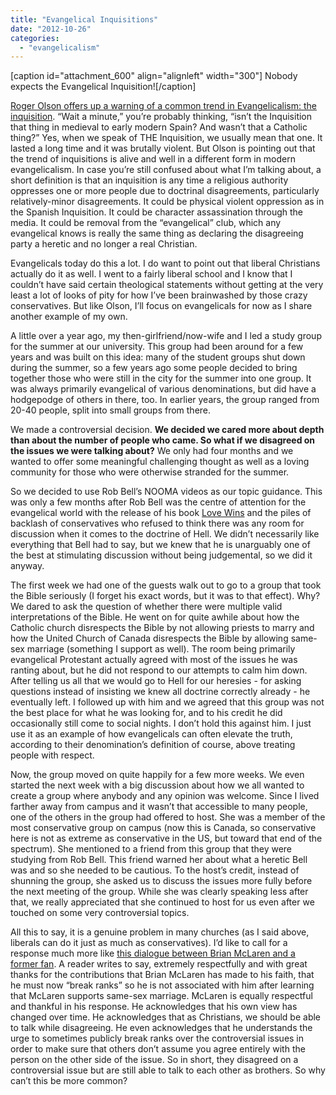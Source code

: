 ```yaml
---
title: "Evangelical Inquisitions"
date: "2012-10-26"
categories: 
  - "evangelicalism"
---
```


\[caption id="attachment\_600" align="alignleft" width="300"\] Nobody expects the Evangelical Inquisition!\[/caption\]

[Roger Olson offers up a warning of a common trend in Evangelicalism: the inquisition](http://www.patheos.com/blogs/rogereolson/2012/09/evangelical-inquisitions/). “Wait a minute,” you’re probably thinking, “isn’t the Inquisition that thing in medieval to early modern Spain? And wasn’t that a Catholic thing?” Yes, when we speak of THE Inquisition, we usually mean that one. It lasted a long time and it was brutally violent. But Olson is pointing out that the trend of inquisitions is alive and well in a different form in modern evangelicalism. In case you’re still confused about what I’m talking about, a short definition is that an inquisition is any time a religious authority oppresses one or more people due to doctrinal disagreements, particularly relatively-minor disagreements. It could be physical violent oppression as in the Spanish Inquisition. It could be character assassination through the media. It could be removal from the “evangelical” club, which any evangelical knows is really the same thing as declaring the disagreeing party a heretic and no longer a real Christian.

<!--more-->Evangelicals today do this a lot. I do want to point out that liberal Christians actually do it as well. I went to a fairly liberal school and I know that I couldn’t have said certain theological statements without getting at the very least a lot of looks of pity for how I’ve been brainwashed by those crazy conservatives. But like Olson, I’ll focus on evangelicals for now as I share another example of my own.

A little over a year ago, my then-girlfriend/now-wife and I led a study group for the summer at our university. This group had been around for a few years and was built on this idea: many of the student groups shut down during the summer, so a few years ago some people decided to bring together those who were still in the city for the summer into one group. It was always primarily evangelical of various denominations, but did have a hodgepodge of others in there, too. In earlier years, the group ranged from 20-40 people, split into small groups from there.

We made a controversial decision. **We decided we cared more about depth than about the number of people who came. So what if we disagreed on the issues we were talking about?** We only had four months and we wanted to offer some meaningful challenging thought as well as a loving community for those who were otherwise stranded for the summer.

So we decided to use Rob Bell’s NOOMA videos as our topic guidance. This was only a few months after Rob Bell was the centre of attention for the evangelical world with the release of his book [Love Wins](http://anabaptistredux.com/love-wins-by-rob-bell/ "Love Wins by Rob Bell") and the piles of backlash of conservatives who refused to think there was any room for discussion when it comes to the doctrine of Hell. We didn’t necessarily like everything that Bell had to say, but we knew that he is unarguably one of the best at stimulating discussion without being judgemental, so we did it anyway.

The first week we had one of the guests walk out to go to a group that took the Bible seriously (I forget his exact words, but it was to that effect). Why? We dared to ask the question of whether there were multiple valid interpretations of the Bible. He went on for quite awhile about how the Catholic church disrespects the Bible by not allowing priests to marry and how the United Church of Canada disrespects the Bible by allowing same-sex marriage (something I support as well). The room being primarily evangelical Protestant actually agreed with most of the issues he was ranting about, but he did not respond to our attempts to calm him down. After telling us all that we would go to Hell for our heresies - for asking questions instead of insisting we knew all doctrine correctly already - he eventually left. I followed up with him and we agreed that this group was not the best place for what he was looking for, and to his credit he did occasionally still come to social nights. I don’t hold this against him. I just use it as an example of how evangelicals can often elevate the truth, according to their denomination’s definition of course, above treating people with respect.

Now, the group moved on quite happily for a few more weeks. We even started the next week with a big discussion about how we all wanted to create a group where anybody and any opinion was welcome. Since I lived farther away from campus and it wasn’t that accessible to many people, one of the others in the group had offered to host. She was a member of the most conservative group on campus (now this is Canada, so conservative here is not as extreme as conservative in the US, but toward that end of the spectrum). She mentioned to a friend from this group that they were studying from Rob Bell. This friend warned her about what a heretic Bell was and so she needed to be cautious. To the host’s credit, instead of shunning the group, she asked us to discuss the issues more fully before the next meeting of the group. While she was clearly speaking less after that, we really appreciated that she continued to host for us even after we touched on some very controversial topics.

All this to say, it is a genuine problem in many churches (as I said above, liberals can do it just as much as conservatives). I’d like to call for a response much more like [this dialogue between Brian McLaren and a former fan](http://brianmclaren.net/archives/blog/i-read-recently-about-your.html). A reader writes to say, extremely respectfully and with great thanks for the contributions that Brian McLaren has made to his faith, that he must now “break ranks” so he is not associated with him after learning that McLaren supports same-sex marriage. McLaren is equally respectful and thankful in his response. He acknowledges that his own view has changed over time. He acknowledges that as Christians, we should be able to talk while disagreeing. He even acknowledges that he understands the urge to sometimes publicly break ranks over the controversial issues in order to make sure that others don’t assume you agree entirely with the person on the other side of the issue. So in short, they disagreed on a controversial issue but are still able to talk to each other as brothers. So why can’t this be more common?

